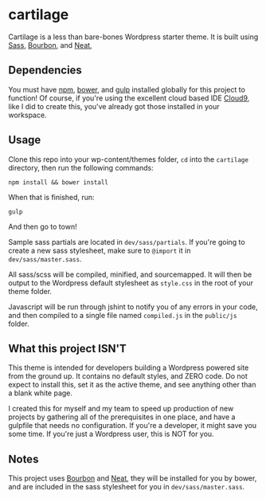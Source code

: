 # cartilage
Cartilage is a less than bare-bones Wordpress starter theme. It is built using [Sass](http://sass-lang.com/), [Bourbon](https://github.com/thoughtbot/bourbon), and [Neat](https://github.com/thoughtbot/neat), 

## Dependencies
You must have [npm](https://nodejs.org/), [bower](http://bower.io/), and [gulp](http://gulpjs.com/) installed globally for this project to function! Of course, if you're using the excellent cloud based IDE [Cloud9](http://www.c9.io), like I did to create this, you've already got those installed in your workspace.

## Usage
Clone this repo into your wp-content/themes folder, `cd` into the `cartilage` directory, then run the following commands:
```
npm install && bower install
```
When that is finished, run:
```
gulp
```
And then go to town! 

Sample sass partials are located in `dev/sass/partials`. If you're going to create a new sass stylesheet, make sure to `@import` it in `dev/sass/master.sass`.

All sass/scss will be compiled, minified, and sourcemapped. It will then be output to the Wordpress default stylesheet as `style.css` in the root of your theme folder.

Javascript will be run through jshint to notify you of any errors in your code, and then compiled to a single file named `compiled.js` in the `public/js` folder.

## What this project ISN'T
This theme is intended for developers building a Wordpress powered site from the ground up. It contains no default styles, and ZERO code. Do not expect to install this, set it as the active theme, and see anything other than a blank white page.

I created this for myself and my team to speed up production of new projects by gathering all of the prerequisites in one place, and have a gulpfile that needs no configuration. If you're a developer, it might save you some time. If you're just a Wordpress user, this is NOT for you.

## Notes
This project uses [Bourbon](https://github.com/thoughtbot/bourbon) and [Neat](https://github.com/thoughtbot/neat), they will be installed for you by bower, and are included in the sass stylesheet for you in `dev/sass/master.sass`.